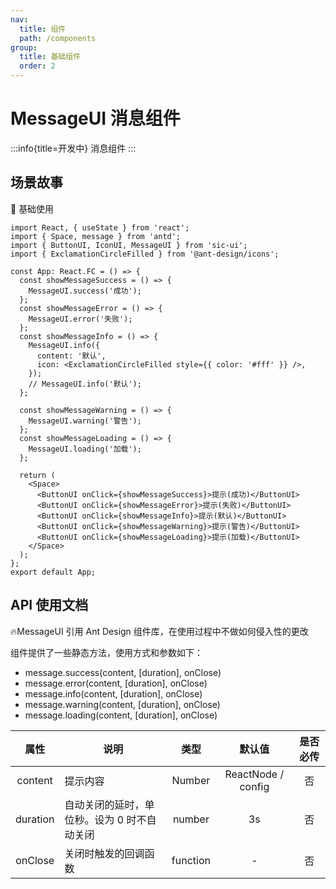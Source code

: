 ```yaml
---
nav:
  title: 组件
  path: /components
group:
  title: 基础组件
  order: 2
---
```


# MessageUI 消息组件

:::info{title=开发中}
消息组件
:::

## 场景故事

💎 基础使用

```tsx
import React, { useState } from 'react';
import { Space, message } from 'antd';
import { ButtonUI, IconUI, MessageUI } from 'sic-ui';
import { ExclamationCircleFilled } from '@ant-design/icons';

const App: React.FC = () => {
  const showMessageSuccess = () => {
    MessageUI.success('成功');
  };
  const showMessageError = () => {
    MessageUI.error('失败');
  };
  const showMessageInfo = () => {
    MessageUI.info({
      content: '默认',
      icon: <ExclamationCircleFilled style={{ color: '#fff' }} />,
    });
    // MessageUI.info('默认');
  };

  const showMessageWarning = () => {
    MessageUI.warning('警告');
  };
  const showMessageLoading = () => {
    MessageUI.loading('加载');
  };

  return (
    <Space>
      <ButtonUI onClick={showMessageSuccess}>提示(成功)</ButtonUI>
      <ButtonUI onClick={showMessageError}>提示(失败)</ButtonUI>
      <ButtonUI onClick={showMessageInfo}>提示(默认)</ButtonUI>
      <ButtonUI onClick={showMessageWarning}>提示(警告)</ButtonUI>
      <ButtonUI onClick={showMessageLoading}>提示(加载)</ButtonUI>
    </Space>
  );
};
export default App;
```

## API 使用文档

🔥MessageUI 引用 Ant Design 组件库，在使用过程中不做如何侵入性的更改

组件提供了一些静态方法，使用方式和参数如下：

- message.success(content, [duration], onClose)
- message.error(content, [duration], onClose)
- message.info(content, [duration], onClose)
- message.warning(content, [duration], onClose)
- message.loading(content, [duration], onClose)

<font size=1>

|   属性   | 说明                                        |   类型   |       默认值       | 是否必传 |
| :------: | ------------------------------------------- | :------: | :----------------: | :------: |
| content  | 提示内容                                    |  Number  | ReactNode / config |    否    |
| duration | 自动关闭的延时，单位秒。设为 0 时不自动关闭 |  number  |         3s         |    否    |
| onClose  | 关闭时触发的回调函数                        | function |         -          |    否    |

</font>
